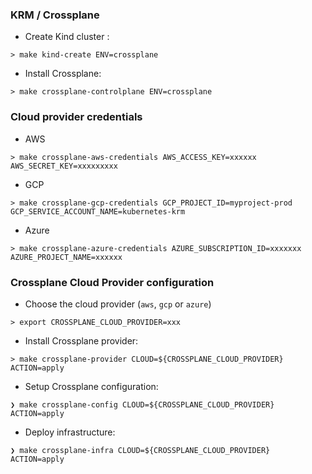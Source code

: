 ### KRM / Crossplane

* Create Kind cluster :

```shell
> make kind-create ENV=crossplane
```

* Install Crossplane:

```shell
> make crossplane-controlplane ENV=crossplane
```

### Cloud provider credentials

* AWS

```shell
> make crossplane-aws-credentials AWS_ACCESS_KEY=xxxxxx AWS_SECRET_KEY=xxxxxxxxx
```

* GCP

```shell
> make crossplane-gcp-credentials GCP_PROJECT_ID=myproject-prod GCP_SERVICE_ACCOUNT_NAME=kubernetes-krm
```

* Azure

```shell
> make crossplane-azure-credentials AZURE_SUBSCRIPTION_ID=xxxxxxx AZURE_PROJECT_NAME=xxxxxx
```

### Crossplane Cloud Provider configuration

* Choose the cloud provider (`aws`, `gcp` or `azure`)

```shell
> export CROSSPLANE_CLOUD_PROVIDER=xxx
```

* Install Crossplane provider:

```shell
> make crossplane-provider CLOUD=${CROSSPLANE_CLOUD_PROVIDER} ACTION=apply
```

* Setup Crossplane configuration:

```shell
❯ make crossplane-config CLOUD=${CROSSPLANE_CLOUD_PROVIDER} ACTION=apply
```

* Deploy infrastructure:

```shell
❯ make crossplane-infra CLOUD=${CROSSPLANE_CLOUD_PROVIDER} ACTION=apply
```
